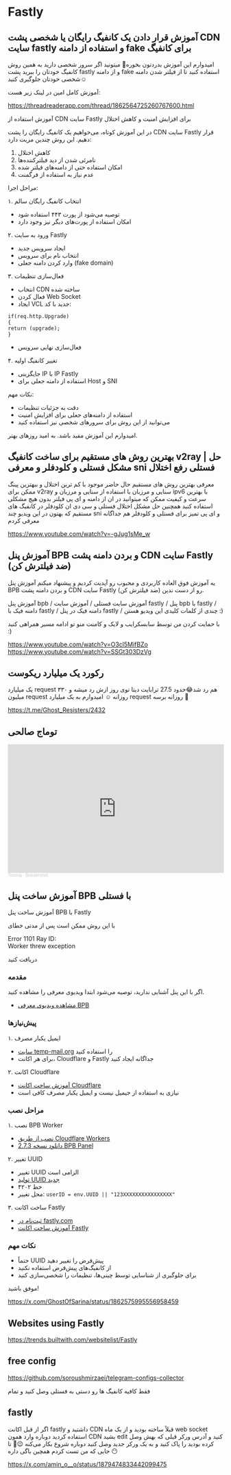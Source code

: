 # Fastly

## آموزش قرار دادن یک کانفیگ‌ رایگان یا شخصی پشت CDN سایت fastly و استفاده از دامنه fake برای کانفیگ

امیدوارم این آموزش بدردتون بخوره🤞 میتونید اگر سرور شخصی دارید به همین روش کانفیگ‌ خودتان را ببرید پشت fastly و از دامنه fake استفاده کنید تا از فیلتر شدن دامنه شخصی خودتان جلوگیری کنید☺️


آموزش کامل امین در لینک زیر هست:


https://threadreaderapp.com/thread/1862564725260767600.html


آموزش استفاده از CDN سایت Fastly برای افزایش امنیت و کاهش اختلال

در این آموزش کوتاه، می‌خواهیم یک کانفیگ رایگان را پشت CDN سایت Fastly قرار دهیم. این روش چندین مزیت دارد:

1. کاهش اختلال
2. نامرئی شدن از دید فیلترکننده‌ها
3. امکان استفاده حتی از دامنه‌های فیلتر شده
4. عدم نیاز به استفاده از فرگمنت

مراحل اجرا:

۱. انتخاب کانفیگ رایگان سالم
- توصیه می‌شود از پورت ۴۴۳ استفاده شود
- امکان استفاده از پورت‌های دیگر نیز وجود دارد

۲. ورود به سایت Fastly
- ایجاد سرویس جدید
- انتخاب نام برای سرویس
- وارد کردن دامنه جعلی (fake domain)


۳. فعال‌سازی تنظیمات
- انتخاب CDN ساخته شده
- فعال کردن Web Socket
- ایجاد VCL جدید با کد:
```
if(req.http.Upgrade)
{
return (upgrade);
}
```
- فعال‌سازی نهایی سرویس

۴. تغییر کانفیگ اولیه
- جایگزینی IP با IP Fastly
- استفاده از دامنه جعلی برای Host و SNI

نکات مهم:
- دقت به جزئیات تنظیمات
- استفاده از دامنه‌های جعلی برای افزایش امنیت
- می‌توانید از این روش برای سرورهای شخصی نیز استفاده کنید

امیدوارم این آموزش مفید باشد. به امید روزهای بهتر.



##  بهترین روش های مستقیم برای ساخت کانفیگ v2ray | حل مشکل فستلی و کلودفلر و معرفی sni فستلی رفع اختلال 


معرفی بهترین روش های مستقیم حال حاضر موجود با کم ترین اختلال و ببهترین پینگ ممکن برای v2ray سنایی و مرزبان با استفاده از سنایی و مرزبان و  ipv6 با بهترین سرعت و کیفیت ممکن که میتوانید در ان از دامنه و ای پی فیلتر بدون هیچ مشکلی استفاده کنید 
همچنین حل مشکل اختلال فستلی و سی دی ان کلودفلر در کانفیگ های مستقیم که بهتون در این ویدیو چند sni و ای پی تمیز برای فستلی و کلودفلر هم جداگانه معرفی کردم



https://www.youtube.com/watch?v=-gJug1sMe_w

##  آموزش پنل BPB و بردن دامنه پشت CDN سایت Fastly (ضد فیلترش کن) 


یه آموزش فوق العاده کاربردی و محبوب رو آپدیت کردیم و پیشنهاد میکنم آموزش پنل BPB و بردن دامنه پشت CDN سایت Fastly (ضد فیلترش کن) رو از دست ندین.


آموزش پنل bpb / آموزش سایت فستلی / آموزش سایت fastly / پنل bpb با fastly / دامنه فیک با fastly / دامنه فیک در پنل fastly / چندی از کلمات کلیدی این ویدیو هستن :)


با حمایت کردن من توسط سابسکرایب و لایک و کامنت منو تو ادامه مسیر همراهی کنید :)


https://www.youtube.com/watch?v=O3cl5MifBZo
https://www.youtube.com/watch?v=SSGt303DzVg


## رکورد یک میلیارد ریکوست

یک میلیارد request هم رد شد😂حدود 27.5 ترابایت دیتا توی روز ازش رد میشه و ۳۳۰ میلیون request روزانه ☺️ امیدوارم به یک میلیارد request روزانه برسه 🤞

https://t.me/Ghost_Resisters/2432



## توماج صالحی

<iframe width="100%" height="300" scrolling="no" frameborder="no" allow="autoplay" src="https://w.soundcloud.com/player/?url=https%3A//api.soundcloud.com/tracks/1307140042&color=%23ff5500&auto_play=false&hide_related=false&show_comments=true&show_user=true&show_reposts=false&show_teaser=true&visual=true"></iframe><div style="font-size: 10px; color: #cccccc;line-break: anywhere;word-break: normal;overflow: hidden;white-space: nowrap;text-overflow: ellipsis; font-family: Interstate,Lucida Grande,Lucida Sans Unicode,Lucida Sans,Garuda,Verdana,Tahoma,sans-serif;font-weight: 100;"><a href="https://soundcloud.com/toomajsalehi" title="Toomaj" target="_blank" style="color: #cccccc; text-decoration: none;">Toomaj</a> · <a href="https://soundcloud.com/toomajsalehi/bebakhshid" title="Bebakhshid" target="_blank" style="color: #cccccc; text-decoration: none;">Bebakhshid</a></div>

## آموزش ساخت پنل BPB با فستلی

آموزش ساخت پنل BPB با Fastly

با این روش ممکن است پس از مدتی خطای 

Error 1101 Ray ID:  
Worker threw exception

دریافت کنید


### مقدمه
اگر با این پنل آشنایی ندارید، توصیه می‌شود ابتدا ویدیوی معرفی را مشاهده کنید.
- [مشاهده ویدیوی معرفی BPB](https://www.youtube.com/watch?v=SSGt303DzVg)

### پیش‌نیازها

۱. ایمیل یکبار مصرف
- [سایت temp-mail.org](https://temp-mail.org/en) را استفاده کنید
- برای هر اکانت، Cloudflare و Fastly جداگانه ایجاد کنید

۲. اکانت Cloudflare
- [آموزش ساخت اکانت Cloudflare](https://www.youtube.com/watch?v=ltCe31Y3wgg&t=158s)
- نیازی به استفاده از جیمیل نیست و ایمیل یکبار مصرف کافی است

### مراحل نصب

۱. نصب BPB Worker
- [نصب از طریق Cloudflare Workers](https://github.com/bia-pain-bache/BPB-Worker-Panel/blob/main/docs/worker_installation_fa.md)
- [دانلود نسخه 2.7.3 BPB Panel](https://github.com/bia-pain-bache/BPB-Worker-Panel/releases/download/v2.7.3/worker.js)

۲. تغییر UUID
- تغییر UUID الزامی است
- [تولید UUID جدید](https://www.uuidgenerator.net/)
- خط ۴۲۰۲
- محل تغییر: `userID = env.UUID || "123XXXXXXXXXXXXXXXX"`

۳. ساخت اکانت Fastly
- [ثبت‌نام در fastly.com](https://fastly.com)
- [آموزش ساخت اکانت Fastly](https://www.youtube.com/watch?v=O3cl5MifBZo)

### نکات مهم
- حتماً UUID پیش‌فرض را تغییر دهید
- از کانفیگ‌های پیش‌فرض استفاده نکنید
- برای جلوگیری از شناسایی توسط چینی‌ها، تنظیمات را شخصی‌سازی کنید

موفق باشید!

https://x.com/GhostOfSarina/status/1862575995556958459


## Websites using Fastly

https://trends.builtwith.com/websitelist/Fastly


## free config

https://github.com/soroushmirzaei/telegram-configs-collector

فقط کافیه کانفیگ ها رو دستی به فستلی وصل کنید  و تمام


## fastly

اگر از قبل اکانت fastly داشتید و CDN قبلاً ساخته بودید و از یک ماه web socket استفاده کردید دوباره وارد همون CDN بشید edit کنید و آدرس ورکر قبلی که بهش وصل کرده بودید را پاک کنید و به یک ورکر جدید وصل کنید دوباره شروع بکار می‌کنه 😉🫣 تا جایی که من تست کردم همچین باگی داره 😶

https://x.com/amin_o__o/status/1879474833442099475

